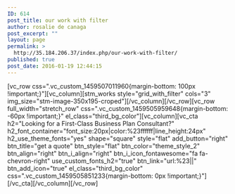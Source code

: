 ```yaml
---
ID: 614
post_title: our work with filter
author: rosalie de canaga
post_excerpt: ""
layout: page
permalink: >
  http://35.184.206.37/index.php/our-work-with-filter/
published: true
post_date: 2016-01-19 12:44:15
---
```

[vc_row css=".vc_custom_1459507011960{margin-bottom: 100px !important;}"][vc_column][stm_works style="grid_with_filter" cols="3" img_size="stm-image-350x195-croped"][/vc_column][/vc_row][vc_row full_width="stretch_row" css=".vc_custom_1459505959648{margin-bottom: -60px !important;}" el_class="third_bg_color"][vc_column][vc_cta h2="Looking for a First-Class Business Plan Consultant?" h2_font_container="font_size:20px|color:%23ffffff|line_height:24px" h2_use_theme_fonts="yes" shape="square" style="flat" add_button="right" btn_title="get a quote" btn_style="flat" btn_color="theme_style_2" btn_align="right" btn_i_align="right" btn_i_icon_fontawesome="fa fa-chevron-right" use_custom_fonts_h2="true" btn_link="url:%23||" btn_add_icon="true" el_class="third_bg_color" css=".vc_custom_1459505851233{margin-bottom: 0px !important;}"][/vc_cta][/vc_column][/vc_row]